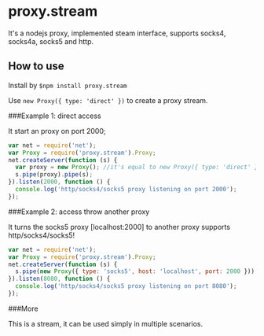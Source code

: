 proxy.stream
============

It's a nodejs proxy, implemented steam interface, supports socks4, socks4a, socks5 and http.

## How to use

Install by `$npm install proxy.stream`

Use `new Proxy({ type: 'direct' })` to create a proxy stream.

###Example 1: direct access

It start an proxy on port 2000;

```js
var net = require('net');
var Proxy = require('proxy.stream').Proxy;
net.createServer(function (s) {
  var proxy = new Proxy(); //it's equal to new Proxy({ type: 'direct' })
  s.pipe(proxy).pipe(s);
}).listen(2000, function () {
  console.log('http/socks4/socks5 proxy listening on port 2000');
});
```

###Example 2: access throw another proxy

It turns the socks5 proxy [localhost:2000] to another proxy supports http/socks4/socks5!

```js
var net = require('net');
var Proxy = require('proxy.stream').Proxy;
net.createServer(function (s) {
  s.pipe(new Proxy({ type: 'socks5', host: 'localhost', port: 2000 })).pipe(s);
}).listen(8080, function () {
  console.log('http/socks4/socks5 proxy listening on port 8080');
});
```

###More

This is a stream, it can be used simply in multiple scenarios.
